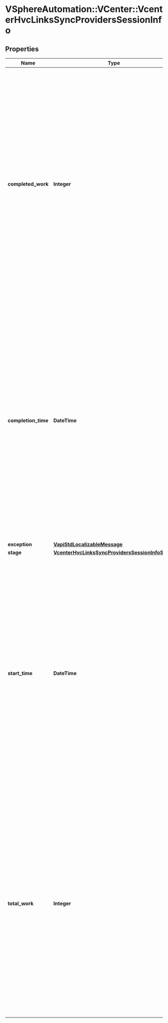 # VSphereAutomation::VCenter::VcenterHvcLinksSyncProvidersSessionInfo

## Properties
Name | Type | Description | Notes
------------ | ------------- | ------------- | -------------
**completed_work** | **Integer** | Completed work for the session. Warning: This attribute is available as Technology Preview. These are early access APIs provided to test, automate and provide feedback on the feature. Since this can change based on feedback, VMware does not guarantee backwards compatibility and recommends against using them in production environments. Some Technology Preview APIs might only be applicable to specific environments. | 
**completion_time** | **DateTime** | Time at which forced sync session was completed. Warning: This attribute is available as Technology Preview. These are early access APIs provided to test, automate and provide feedback on the feature. Since this can change based on feedback, VMware does not guarantee backwards compatibility and recommends against using them in production environments. Some Technology Preview APIs might only be applicable to specific environments. | [optional] 
**exception** | [**VapiStdLocalizableMessage**](VapiStdLocalizableMessage.md) |  | [optional] 
**stage** | [**VcenterHvcLinksSyncProvidersSessionInfoStage**](VcenterHvcLinksSyncProvidersSessionInfoStage.md) |  | 
**start_time** | **DateTime** | Time at which force sync was initiated. Warning: This attribute is available as Technology Preview. These are early access APIs provided to test, automate and provide feedback on the feature. Since this can change based on feedback, VMware does not guarantee backwards compatibility and recommends against using them in production environments. Some Technology Preview APIs might only be applicable to specific environments. | 
**total_work** | **Integer** | Total work for the session. Warning: This attribute is available as Technology Preview. These are early access APIs provided to test, automate and provide feedback on the feature. Since this can change based on feedback, VMware does not guarantee backwards compatibility and recommends against using them in production environments. Some Technology Preview APIs might only be applicable to specific environments. | 


